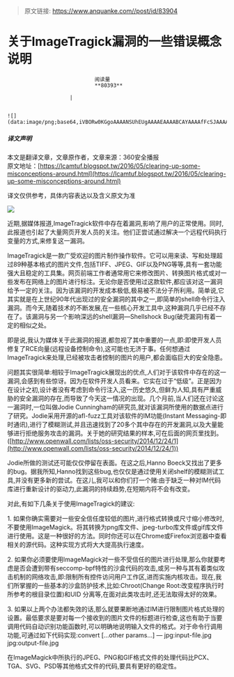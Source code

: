 > 原文链接: https://www.anquanke.com//post/id/83904 


# 关于ImageTragick漏洞的一些错误概念说明


                                阅读量   
                                **80393**
                            
                        |
                        
                                                                                                                                    ![](data:image/png;base64,iVBORw0KGgoAAAANSUhEUgAAAAEAAAABCAYAAAAfFcSJAAAAAXNSR0IArs4c6QAAAARnQU1BAACxjwv8YQUAAAAJcEhZcwAADsQAAA7EAZUrDhsAAAANSURBVBhXYzh8+PB/AAffA0nNPuCLAAAAAElFTkSuQmCC)
                                                                                            



##### 译文声明

本文是翻译文章，文章原作者，文章来源：360安全播报
                                <br>原文地址：[https://lcamtuf.blogspot.tw/2016/05/clearing-up-some-misconceptions-around.html](https://lcamtuf.blogspot.tw/2016/05/clearing-up-some-misconceptions-around.html)

译文仅供参考，具体内容表达以及含义原文为准

[![](https://p2.ssl.qhimg.com/t013490e3f46a9310ec.jpg)](https://p2.ssl.qhimg.com/t013490e3f46a9310ec.jpg)

近期,据媒体报道,ImageTragick软件中存在着漏洞,影响了用户的正常使用。同时,此报道也引起了大量网页开发人员的关注。他们正尝试通过解决一个远程代码执行变量的方式,来修复这一漏洞。

ImageTragick是一款广受欢迎的图片制作操作软件。它可以用来读、写和处理超过89种基本格式的图片文件,包括TIFF、JPEG、GIF以及PNG等等,具有一套功能强大且稳定的工具集。网页前端工作者通常用它来修改图片、转换图片格式或对一些发布在网络上的图片进行标注。无论你是否使用过这款软件,都应该对这一漏洞给予一定的关注。因为该漏洞的开发成本极低,极易被不法分子所利用。简单说,它其实就是在上世纪90年代出现过的安全漏洞的其中之一,即简单的shell命令行注入漏洞。而今天,随着技术的不断发展,在一些核心开发工具中,这种漏洞几乎已经不存在了。该漏洞与另一个影响深远的shell漏洞—Shellshock Bug(破壳漏洞)有着一定的相似之处。

即是说,我认为媒体关于此漏洞的报道,都忽视了其中重要的一点,即:即使开发人员修复了RCE向量(远程设备控制命令),这可能也无济于事。任何想通过ImageTragick来处理,已经被攻击者控制的图片的用户,都会面临巨大的安全隐患。

问题其实很简单:相较于ImageTragick展现出的优点,人们对于该软件中存在的这一漏洞,会感到有些惊讶。因为在软件开发人员看来。它实在过于“低级”。正是因为在设计之初,设计者没有考虑到命令行注入,这一历史悠久,但鲜为人知,具有严重威胁的安全漏洞的存在,而导致了今天这一情况的出现。几个月前,当人们还在讨论这一漏洞时,一位叫做Jodie Cunningham的研究员,就对该漏洞所使用的数据点进行了研究。Jodie采用开源的afl-fuzz工具对该软件的IM功能(Instant Messaging-即时通讯),进行了模糊测试,并且迅速找到了20多个其中存在的开发漏洞,以及大量能够进行拒绝服务攻击的漏洞。关于她的研究结果的样本,可在后面的网页里找到。([http://www.openwall.com/lists/oss-security/2014/12/24/1](http://www.openwall.com/lists/oss-security/2014/12/24/1))

Jodie所做的测试还可能仅仅停留在表面。在这之后,Hanno Boeck又找出了更多的bug。据我所知,Hanno找到这些bug,也仅仅是通过使用关闭shelf的模糊测试工具,并没有更多新的尝试。在这儿,我可以和你们打一个赌:由于缺乏一种对IM代码库进行重新设计的驱动力,此漏洞的持续趋势,在短期内将不会有改变。

对此,有如下几条关于使用ImageTragick的建议:

1. 如果你确实需要对一些安全信任度较低的图片,进行格式转换或尺寸缩小修改时,不要使用ImageMagick。将其转换为png库文件、jpeg-turbo库文件或gif库文件进行使用。这是一种很好的方法。同时你还可以在Chrome或Firefox浏览器中查看相关的源代码。这种实现方式将大大提高执行速度。

2. 如果你必须要使用ImageMagick对一些不受信任的图片进行处理,那么你就要考虑是否会遭到带有seccomp-bpf特性的沙盒代码的攻击,或另一种与其有着类似攻击机制的网络攻击,即:限制所有控件访问用户工作区,进而实施内核攻击。现在,我们所掌握的一些基本的沙盒防护技术,比如:Chroot(Change Root:改变程序执行时所参考的根目录位置)和UID 分离等,在面对此类攻击时,还无法取得太好的效果。

3. 如果以上两个办法都失效的话,那么就要果断地通过IM进行限制图片格式处理的设置。最低要求是要对每一个接收到的图片文件的标题进行检查,这也有助于当要调用代码自动识别功能函数时,可以明确地说明输入文件的格式。对于命令行调用功能,可通过如下代码实现:convert […other params…] — jpg:input-file.jpg jpg:output-file.jpg

在ImageMagick中所执行的JPEG、PNG和GIF格式文件的处理代码比PCX、TGA、SVG、PSD等其他格式文件的代码,要具有更好的稳定性。
